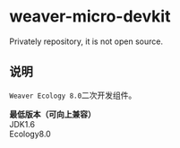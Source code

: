 # weaver-micro-devkit
Privately repository, it is not open source.

## 说明
`Weaver Ecology 8.0`二次开发组件。  

**最低版本（可向上兼容）**  
JDK1.6  
Ecology8.0